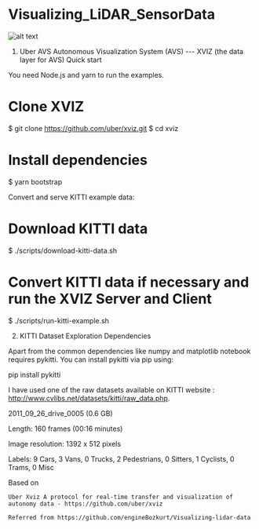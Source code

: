 # Visualizing_LiDAR_SensorData

![alt text](https://raw.githubusercontent.com/govardhanharish/Visualizing_LiDAR_SensorData/master/SampleOut/Generated.gif)

1. Uber AVS Autonomous Visualization System (AVS) --- XVIZ (the data layer for AVS)
Quick start

You need Node.js and yarn to run the examples.

# Clone XVIZ
$ git clone https://github.com/uber/xviz.git
$ cd xviz

# Install dependencies
$ yarn bootstrap

Convert and serve KITTI example data:

# Download KITTI data
$ ./scripts/download-kitti-data.sh

# Convert KITTI data if necessary and run the XVIZ Server and Client
$ ./scripts/run-kitti-example.sh

2. KITTI Dataset Exploration
Dependencies

Apart from the common dependencies like numpy and matplotlib notebook requires pykitti. You can install pykitti via pip using:

pip install pykitti


I have used one of the raw datasets available on KITTI website : http://www.cvlibs.net/datasets/kitti/raw_data.php.

2011_09_26_drive_0005 (0.6 GB)

Length: 160 frames (00:16 minutes)

Image resolution: 1392 x 512 pixels

Labels: 9 Cars, 3 Vans, 0 Trucks, 2 Pedestrians, 0 Sitters, 1 Cyclists, 0 Trams, 0 Misc

Based on 

    Uber Xviz A protocol for real-time transfer and visualization of autonomy data - https://github.com/uber/xviz
    
    Referred from https://github.com/engineBozkurt/Visualizing-lidar-data
